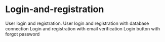 # Login-and-registration
User login and registration.  User login and registration with database connection  Login and registration with email verification  Login button with forgot password 
